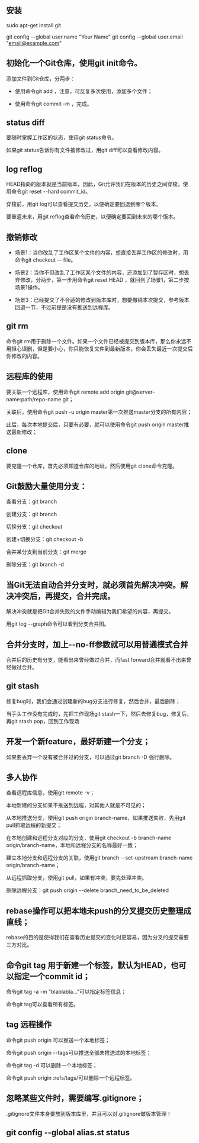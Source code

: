 ## 安装
sudo apt-get install git

git config --global user.name "Your Name"
git config --global user.email "email@example.com"

## 初始化一个Git仓库，使用git init命令。

添加文件到Git仓库，分两步：

- 使用命令git add <file>，注意，可反复多次使用，添加多个文件；

- 使用命令git commit -m <message>，完成。

## status diff

要随时掌握工作区的状态，使用git status命令。

如果git status告诉你有文件被修改过，用git diff可以查看修改内容。

## log reflog

HEAD指向的版本就是当前版本，因此，Git允许我们在版本的历史之间穿梭，使用命令git reset --hard commit_id。

穿梭前，用git log可以查看提交历史，以便确定要回退到哪个版本。

要重返未来，用git reflog查看命令历史，以便确定要回到未来的哪个版本。

## 撤销修改

- 场景1：当你改乱了工作区某个文件的内容，想直接丢弃工作区的修改时，用命令git checkout -- file。

- 场景2：当你不但改乱了工作区某个文件的内容，还添加到了暂存区时，想丢弃修改，分两步，第一步用命令git reset HEAD <file>，就回到了场景1，第二步按场景1操作。

- 场景3：已经提交了不合适的修改到版本库时，想要撤销本次提交，参考版本回退一节，不过前提是没有推送到远程库。

## git rm

命令git rm用于删除一个文件。如果一个文件已经被提交到版本库，那么你永远不用担心误删，但是要小心，你只能恢复文件到最新版本，你会丢失最近一次提交后你修改的内容。

## 远程库的使用

要关联一个远程库，使用命令git remote add origin git@server-name:path/repo-name.git；

关联后，使用命令git push -u origin master第一次推送master分支的所有内容；

此后，每次本地提交后，只要有必要，就可以使用命令git push origin master推送最新修改；

## clone

要克隆一个仓库，首先必须知道仓库的地址，然后使用git clone命令克隆。

## Git鼓励大量使用分支：

查看分支：git branch

创建分支：git branch <name>

切换分支：git checkout <name>

创建+切换分支：git checkout -b <name>

合并某分支到当前分支：git merge <name>

删除分支：git branch -d <name>

## 当Git无法自动合并分支时，就必须首先解决冲突。解决冲突后，再提交，合并完成。

解决冲突就是把Git合并失败的文件手动编辑为我们希望的内容，再提交。

用git log --graph命令可以看到分支合并图。

## 合并分支时，加上--no-ff参数就可以用普通模式合并

合并后的历史有分支，能看出来曾经做过合并，而fast forward合并就看不出来曾经做过合并。

## git stash

修复bug时，我们会通过创建新的bug分支进行修复，然后合并，最后删除；

当手头工作没有完成时，先把工作现场git stash一下，然后去修复bug，修复后，再git stash pop，回到工作现场

## 开发一个新feature，最好新建一个分支；

如果要丢弃一个没有被合并过的分支，可以通过git branch -D <name>强行删除。

## 多人协作

查看远程库信息，使用git remote -v；

本地新建的分支如果不推送到远程，对其他人就是不可见的；

从本地推送分支，使用git push origin branch-name，如果推送失败，先用git pull抓取远程的新提交；

在本地创建和远程分支对应的分支，使用git checkout -b branch-name origin/branch-name，本地和远程分支的名称最好一致；

建立本地分支和远程分支的关联，使用git branch --set-upstream branch-name origin/branch-name；

从远程抓取分支，使用git pull，如果有冲突，要先处理冲突。

删除远程分支：git push origin --delete branch_need_to_be_deleted

## rebase操作可以把本地未push的分叉提交历史整理成直线；

rebase的目的是使得我们在查看历史提交的变化时更容易，因为分叉的提交需要三方对比。

## 命令git tag <tagname>用于新建一个标签，默认为HEAD，也可以指定一个commit id；

命令git tag -a <tagname> -m "blablabla..."可以指定标签信息；

命令git tag可以查看所有标签。

## tag 远程操作

命令git push origin <tagname>可以推送一个本地标签；

命令git push origin --tags可以推送全部未推送过的本地标签；

命令git tag -d <tagname>可以删除一个本地标签；

命令git push origin :refs/tags/<tagname>可以删除一个远程标签。

## 忽略某些文件时，需要编写.gitignore；

.gitignore文件本身要放到版本库里，并且可以对.gitignore做版本管理！

## git config --global alias.st status


